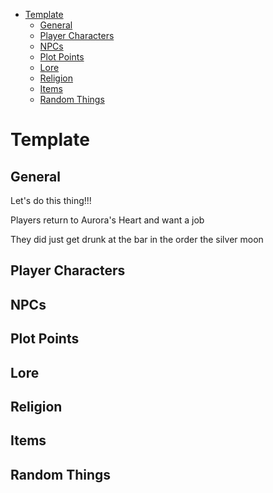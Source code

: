 - [Template](#template)
  - [General](#general)
  - [Player Characters](#player-characters)
  - [NPCs](#npcs)
  - [Plot Points](#plot-points)
  - [Lore](#lore)
  - [Religion](#religion)
  - [Items](#items)
  - [Random Things](#random-things)

# Template

## General


Let's do this thing!!!

Players return to Aurora's Heart and want a job

They did just get drunk at the bar in the order the silver moon


## Player Characters

## NPCs

## Plot Points

## Lore

## Religion

## Items

## Random Things